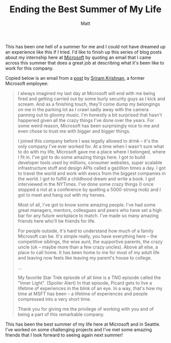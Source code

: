 ﻿---
layout: post
title: Ending the Best Summer of My Life
author: Matt
permalink: /2011/08/ending-the-best-summer-of-my-life/
categories:
  - Life
tags:
  - microsoft
  - summer
---

This has been one hell of a summer for me and I could not have dreamed up an experience like this if I tried. I'd like to finish up this series of blog posts about my internship here at [Microsoft](http://www.microsoft.com/en-us/default.aspx) by quoting an email that I came across this summer that does a great job at describing what it's been like to work for this company.

Copied below is an email from a [post][2] by [Sriram Krishnan][3], a former Microsoft employee:

 [2]: http://sriramk.com/blog/2011/05/leaving-microsoft.html
 [3]: http://sriramk.com/

> I always imagined my last day at Microsoft will end with me being fired and getting carried out by some burly security guys as I kick and scream. And as a finishing touch, they'll come dump my belongings on me in the parking lot as I crawl sadly away with the camera panning out to gloomy music. I'm honestly a bit surprised that hasn't happened given all the crazy things I've done over the years. For some weird reason, Microsoft has been surprisingly nice to me and even chose to trust me with bigger and bigger things.
> 
> I joined this company before I was legally allowed to drink – it's the only company I've ever worked for. At a time when I wasn't sure what to do with my life, Microsoft gave me a place where I belonged, where I fit in. I've got to do some amazing things here. I got to build developer tools used by millions, consumer websites, super scalable infrastructure stuff and design APIs called a gazillion times a day. I got to travel the world and work with execs from the biggest companies in the world. I got to fulfill a childhood dream and write a book. I got interviewed in the NYTimes. I've done some crazy things (I once stopped a riot at a conference by quelling a 5000-strong mob) and I got to meet and hang out with my heroes.
> 
> Most of all, I've got to know some amazing people. I've had some great managers, mentors, colleagues and peers who have set a high bar for any future workplace to match. I've made so many amazing friends here who'll be friends for life.
> 
> For people outside, it's hard to understand how much of a family Microsoft can be. It's simple really, you have everything here – the competitive siblings, the wise aunt, the supportive parents, the crazy uncle (ok – maybe more than a few crazy uncles). Above all else, a place to call home. It has been home to me for most of my adult life and leaving now feels like leaving my parent's house to college.
> 
> …
> 
> My favorite Star Trek episode of all time is a TNG episode called the "Inner Light". (Spoiler Alert) In that episode, Picard gets to live a lifetime of experiences in the blink of an eye. In a way, that's how my time at MSFT has been – a lifetime of experiences and people compressed into a very short time.
> 
> Thank you for giving me the privilege of working with you and of being a part of this remarkable company.

This has been the best summer of my life here at Microsoft and in Seattle. I've worked on some challenging projects and I've met some amazing friends that I look forward to seeing again next summer!